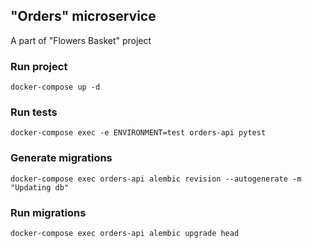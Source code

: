 ## "Orders" microservice

A part of "Flowers Basket" project
### Run project
`docker-compose up -d`

### Run tests
`docker-compose exec -e ENVIRONMENT=test orders-api pytest`


### Generate migrations
`docker-compose exec orders-api alembic revision --autogenerate -m "Updating db"`

### Run migrations
`docker-compose exec orders-api alembic upgrade head`
